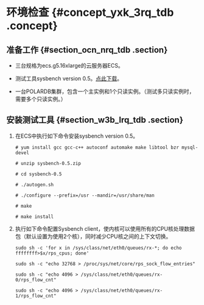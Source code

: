 # 环境检查 {#concept_yxk_3rq_tdb .concept}

## 准备工作 {#section_ocn_nrq_tdb .section}

-   三台规格为ecs.g5.16xlarge的云服务器ECS。

-   测试工具sysbench version 0.5。[点此下载](https://github.com/akopytov/sysbench?spm=a2c4g.11186623.2.3.2x2Sd0)。

-   一台POLARDB集群，包含一个主实例和1个只读实例。（测试多只读实例时，需要多个只读实例。）


## 安装测试工具 {#section_w3b_lrq_tdb .section}

1.  在ECS中执行如下命令安装sysbench version 0.5。

    `# yum install gcc gcc-c++ autoconf automake make libtool bzr mysql-devel`

    `# unzip sysbench-0.5.zip`

    `# cd sysbench-0.5`

    `# ./autogen.sh`

    `# ./configure --prefix=/usr --mandir=/usr/share/man`

    `# make`

    `# make install`

2.  执行如下命令配置Sysbench client，使内核可以使用所有的CPU核处理数据包（默认设置为使用2个核），同时减少CPU核之间的上下文切换。

    `sudo sh -c 'for x in /sys/class/net/eth0/queues/rx-*; do echo ffffffff>$x/rps_cpus; done'`

    `sudo sh -c "echo 32768 > /proc/sys/net/core/rps_sock_flow_entries"`

    `sudo sh -c "echo 4096 > /sys/class/net/eth0/queues/rx-0/rps_flow_cnt"`

    `sudo sh -c "echo 4096 > /sys/class/net/eth0/queues/rx-1/rps_flow_cnt"`


